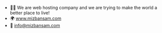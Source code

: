 - ✌🏻 We are web hosting company and we are trying to make the world a better place to live!
- 🌍 www.mizbansam.com
- 📨 info@mizbansam.com

